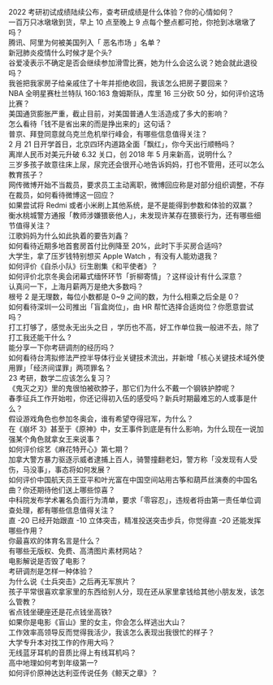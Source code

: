 2022 考研初试成绩陆续公布，查考研成绩是什么体验？你的心情如何？  
一百万只冰墩墩到货，早上 10 点至晚上 9 点每个整点都可抢，你抢到冰墩墩了吗？  
腾讯、阿里为何被美国列入「 恶名市场 」名单？  
新冠肺炎疫情什么时候才是个头?  
谷爱凌表示不确定是否会继续参加滑雪比赛，她为什么会这么说？她会就此退役吗？  
我爸把我家房子给亲戚住了十年并拒绝收回，我该怎么把房子要回来？  
NBA 全明星赛杜兰特队 160:163 詹姆斯队，库里 16 三分砍 50 分，如何评价这场比赛？  
美国通货膨胀严重，截止目前，对美国普通人生活造成了多大的影响？  
怎么看待「钱不是省出来的而是挣出来的」这句话？  
普京、拜登同意就乌克兰危机举行峰会，有哪些信息值得关注？  
2 月 21 日开学首日，北京四环内道路全面「飘红」，你今天出行顺畅吗？  
离岸人民币对美元升破 6.32 关口，创 2018 年 5 月来新高，说明什么？  
三岁多孩子故意往床上尿，尿完还会很开心地告诉妈妈，打也不管用，还可以怎么教育孩子？  
网传微博开始不当裁员，要求员工主动离职，微博回应称是对部分组织调整，不存在裁员，如何看待微博这一回应？  
如果尝试将 Redmi 或者小米刷上其他系统，是不是能得到参数和体验的双赢？  
衡水桃城警方通报「教师涉嫌猥亵他人」，未发现许某存在猥亵行为，还有哪些细节值得关注？  
江歌妈妈为什么如此执着的要告刘鑫？  
如何看待近期多地首套房首付比例降至 20%，此时下手买房合适吗?  
大学生，拿了压岁钱特别想买 Apple Watch ，有没有人能劝退我？  
如何评价《自杀小队》衍生剧集《和平使者》？  
如何评价北京冬奥会闭幕式缅怀环节「折柳寄情」？这样设计有什么深意？  
认真问一下，上海月薪两万是绝大多数吗？  
根号 2 是无理数，每位小数都是 0~9 之间的数，为什么相乘之后全是 0？  
如何看待深圳一公司推出「盲盒岗位」，由 HR 帮忙选择合适岗位？你愿意尝试吗？  
打工打够了，感觉永无出头之日 ，学历也不高，好工作单位我一般进不去，除了打工我还能干什么 ?  
能分享一下你考研调剂的经历吗？  
如何看待台湾拟修法严控半导体行业关键技术流出，并新增「核心关键技术域外使用罪」「经济间谍罪」两项罪名？  
23 考研，数学二应该怎么复习？  
《鬼灭之刃》里的鬼很怕被砍脖子，那它们为什么不戴一个钢铁护脖呢？  
春季征兵工作开始啦，你还记得初入伍的感受吗？新兵时期最难忘的人或事是什么？  
假设游戏角色也参加冬奥会，谁有希望夺得冠军，为什么？  
在《崩坏 3》甚至于《原神》中，女王事件到底是有什么影响，为什么现在一说加强某个角色就拿女王来说事？  
如何评价综艺《麻花特开心》第七期？  
加拿大警方暴力驱逐示威者逮捕上百人，骑警撞翻老妇，警方称「没发现有人受伤，马没事」，事态将如何发展？  
如何评价中国航天员王亚平和叶光富在中国空间站用古筝和葫芦丝演奏的中国名曲？你还期待他们送上哪些惊喜？  
中科院发布学术署名负面行为清单，要求「零容忍」，违规者将由第一责任单位调查处理，都有哪些信息值得关注？  
直 -20 已经开始跟直 -10 立体突击，精准投送突击步兵，你觉得直 -20 还能发挥哪些作用？  
你最喜欢的体育名言是什么？  
有哪些无版权、免费、高清图片素材网站？  
电影解说是否毁了电影？  
考研调剂是怎样一种体验？  
为什么说《士兵突击》之后再无军旅片？  
孩子平常很喜欢拿家里的东西给别人分，现在还从家里拿钱给其他小朋友发，该怎么管教？  
省点钱坐硬座还是花点钱坐高铁?  
如果你是电影《盲山》里的女主，你会怎么样逃出大山？  
工作效率高领导反而觉得我活少，我该怎么表现出我很忙的样子？  
大学专升本对找工作的作用大吗？  
无线蓝牙耳机的音质比得上有线耳机吗？  
高中地理如何考到年级第一?  
如何评价原神达达利亚传说任务《鲸天之章》？  

